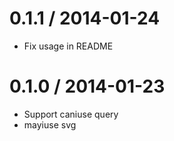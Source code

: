 0.1.1 / 2014-01-24
==================

 * Fix usage in README

0.1.0 / 2014-01-23
==================

 * Support caniuse query
 * mayiuse svg